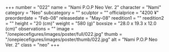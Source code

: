 +++
number = "022"
name = "Nami P.O.P Neo Ver. 2"
character = "Nami"
category = "Neo"
subcategory = ""
sculptor = ""
officialprice = "4200 ¥"
preorderdate = "Feb-08"
releasedate = "May-08"
reedition1 = ""
reedition2 = ""
height = "20 (cm)"
weight = "580 (g)"
boxsize = "28.0 x 19.3 x 12.0 (cm)"
observations = ""
image = "/onepiecefigures/images/poster/full/022.jpg"
thumb = "/onepiecefigures/images/poster/thumb/022.jpg"
alt = "Nami P.O.P Neo Ver. 2"
class = "neo"
+++
